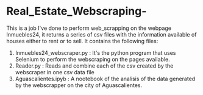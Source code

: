 # Real_Estate_Webscraping-
This is a job I've done to perform web_scrapping on the webpage Inmuebles24, it returns a series of csv files with the information available of houses either to rent or to sell. 
It contains the following files: 
1. Inmuebles24_webscraper.py :  It's the python program that uses Selenium to perform the webscraping on the pages available. 
2. Reader.py : Reads and combine each of the csv created by the webscraper in one csv data file 
3. Aguascalientes.ipyb : A nootebook of the analisis of the data generated by the webscrapper on the city of Aguascalientes.  
